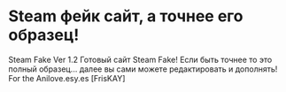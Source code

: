 # Steam фейк сайт, а точнее его образец!
Steam Fake Ver 1.2
Готовый сайт Steam Fake! Если быть точнее то это полный образец... далее вы сами можете редактировать и дополнять!
For the Anilove.esy.es [FrisKAY]

